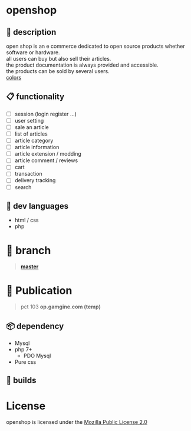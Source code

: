# openshop
##  :book: description
open shop is an e commerce dedicated to open source products whether software or hardware.  
all users can buy but also sell their articles.  
the product documentation is always provided and accessible.  
the products can be sold by several users.  
[colors](http://www.colourlovers.com/palette/4555146/opensource)  
## :clipboard: functionality
- [ ] session (login register ...)
- [ ] user setting
- [ ] sale an article
- [ ] list of articles
- [ ] article category
- [ ] article information
- [ ] article extension / modding
- [ ] article comment / reviews
- [ ] cart
- [ ] transaction
- [ ] delivery tracking
- [ ] search
##  :floppy_disk: dev languages
- html / css
- php
#  :flags: branch
> **[master](../../tree/master)**     
# :calling: Publication
>pct 103 **op.gamgine.com (temp)**
## :package: dependency
- Mysql
- php 7+
	- PDO Mysql
- Pure css
## :hammer: builds
# License
openshop is licensed under the [Mozilla Public License 2.0](https://github.com/gamgine/openshop/blob/master/LICENSE)

